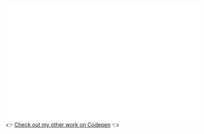 [![Space Jam!](space-jam.svg)](https://codepen.io/valentin/pen/NaJMmG)
👉 [Check out my other work on Codepen](https://codepen.io/valentin) 👈
